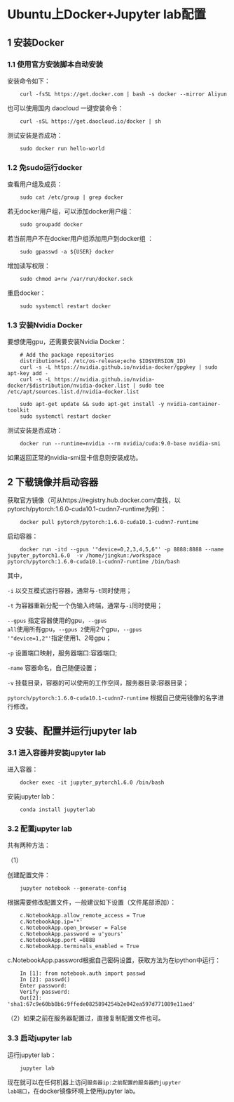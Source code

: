# Ubuntu上Docker+Jupyter lab配置

## 1 安装Docker

### 1.1 使用官方安装脚本自动安装

安装命令如下：

		curl -fsSL https://get.docker.com | bash -s docker --mirror Aliyun

也可以使用国内 daocloud 一键安装命令：

		curl -sSL https://get.daocloud.io/docker | sh 

测试安装是否成功：

		sudo docker run hello-world

### 1.2 免sudo运行docker

查看用户组及成员：

		sudo cat /etc/group | grep docker

若无docker用户组，可以添加docker用户组：

		sudo groupadd docker 

若当前用户不在docker用户组添加用户到docker组 ：

		sudo gpasswd -a ${USER} docker 

增加读写权限：

		sudo chmod a+rw /var/run/docker.sock

重启docker：

		sudo systemctl restart docker 

### 1.3 安装Nvidia Docker

要想使用gpu，还需要安装Nvidia Docker：

		# Add the package repositories
		distribution=$(. /etc/os-release;echo $ID$VERSION_ID)
		curl -s -L https://nvidia.github.io/nvidia-docker/gpgkey | sudo apt-key add -
		curl -s -L https://nvidia.github.io/nvidia-docker/$distribution/nvidia-docker.list | sudo tee /etc/apt/sources.list.d/nvidia-docker.list
		
		sudo apt-get update && sudo apt-get install -y nvidia-container-toolkit
		sudo systemctl restart docker

测试安装是否成功：

		docker run --runtime=nvidia --rm nvidia/cuda:9.0-base nvidia-smi

如果返回正常的nvidia-smi显卡信息则安装成功。

## 2 下载镜像并启动容器

获取官方镜像（可从https://registry.hub.docker.com/查找，以pytorch/pytorch:1.6.0-cuda10.1-cudnn7-runtime为例）：

		docker pull pytorch/pytorch:1.6.0-cuda10.1-cudnn7-runtime

启动容器：

		docker run -itd --gpus '"device=0,2,3,4,5,6"' -p 8888:8888 --name jupyter_pytorch1.6.0  -v /home/jingkun:/workspace pytorch/pytorch:1.6.0-cuda10.1-cudnn7-runtime /bin/bash

其中，

<code>-i</code> 以交互模式运行容器，通常与<code>-t</code>同时使用；

<code>-t</code> 为容器重新分配一个伪输入终端，通常与<code>-i</code>同时使用；

<code>--gpus</code> 指定容器使用的gpu，<code>--gpus all</code>使用所有gpu，<code>--gpus 2</code>使用2个gpu，<code>--gpus '"device=1,2"'</code>指定使用1、2号gpu；

<code>-p</code> 设置端口映射，服务器端口:容器端口;

<code>-name</code> 容器命名，自己随便设置；

<code>-v</code> 挂载目录，容器的可以使用的工作空间，服务器目录:容器目录；

<code>pytorch/pytorch:1.6.0-cuda10.1-cudnn7-runtime</code> 根据自己使用镜像的名字进行修改。

## 3 安装、配置并运行jupyter lab

### 3.1 进入容器并安装jupyter lab

进入容器：

		docker exec -it jupyter_pytorch1.6.0 /bin/bash

安装jupyter lab：

		conda install jupyterlab

### 3.2 配置jupyter lab

共有两种方法：

（1）

创建配置文件：

		jupyter notebook --generate-config

根据需要修改配置文件，一般建议如下设置（文件尾部添加）：

		c.NotebookApp.allow_remote_access = True
		c.NotebookApp.ip='*'
		c.NotebookApp.open_browser = False
		c.NotebookApp.password = u'yours'
		c.NotebookApp.port =8888
		c.NotebookApp.terminals_enabled = True

c.NotebookApp.password根据自己密码设置，获取方法为在ipython中运行：

		In [1]: from notebook.auth import passwd
		In [2]: passwd()
		Enter password:
		Verify password:
		Out[2]: 'sha1:67c9e60bb8b6:9ffede0825894254b2e042ea597d771089e11aed'

（2）如果之前在服务器配置过，直接复制配置文件也可。

### 3.3 启动jupyter lab

运行jupyter lab：

		jupyter lab

现在就可以在任何机器上访问<code>服务器ip:之前配置的服务器的jupyter lab端口</code>，在docker镜像环境上使用jupyter lab。
